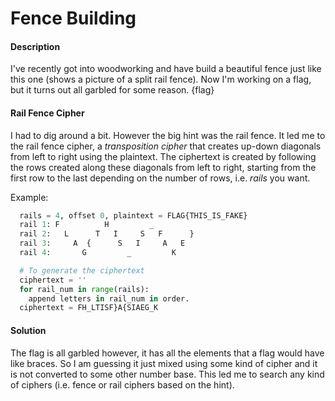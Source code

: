 # Fence Building

#### Description
I've recently got into woodworking and have build a beautiful fence just like this one (shows a picture of a split rail fence). Now I'm working on a flag, but it turns out all garbled for some reason. {flag}

#### Rail Fence Cipher
I had to dig around a bit. However the big hint was the rail fence. It led me to the rail fence cipher, a *transposition cipher* that creates up-down diagonals from left to right using the plaintext. The ciphertext is created by following the rows created along these diagonals from left to right, starting from the first row to the last depending on the number of rows, i.e. *rails* you want. 

Example:
``` python
  rails = 4, offset 0, plaintext = FLAG{THIS_IS_FAKE}
  rail 1: F          H         _
  rail 2:   L      T   I     S   F      }
  rail 3:     A  {      S   I     A   E
  rail 4:       G         _         K

  # To generate the ciphertext
  ciphertext = ''
  for rail_num in range(rails):
    append letters in rail_num in order. 
  ciphertext = FH_LTISF}A{SIAEG_K
```

#### Solution
The flag is all garbled however, it has all the elements that a flag would have like braces. So I am guessing it just mixed using some kind of cipher and it is not converted to some other number base. This led me to search any kind of ciphers (i.e. fence or rail ciphers based on the hint). 